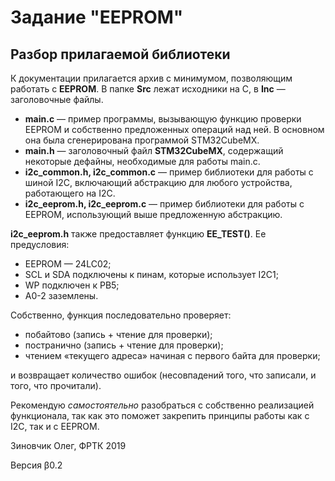 # Задание "EEPROM"

## Разбор прилагаемой библиотеки

К документации прилагается архив с минимумом, позволяющим работать с **EEPROM**. В папке **Src** лежат исходники на С, в **Inc** — заголовочные файлы.

- **main.c** — пример программы, вызывающую функцию проверки EEPROM и собственно предложенных операций над ней. В основном она была сгенерирована программой STM32CubeMX.
- **main.h** — заголовочный файл **STM32CubeMX**, содержащий некоторые дефайны, необходимые для работы main.c.
- **i2c_common.h, i2c_common.c** — пример библиотеки для работы с шиной I2C, включающий абстракцию для любого устройства, работающего на I2C.
- **i2c_eeprom.h, i2c_eeprom.c** — пример библиотеки для работы с EEPROM, использующий выше предложенную абстракцию.

**i2c_eeprom.h** также предоставляет функцию **EE_TEST()**. Ее предусловия:

- EEPROM — 24LC02;
- SCL и SDA подключены к пинам, которые использует I2C1;
- WP подключен к PB5;
- A0-2 заземлены.

Собственно, функция последовательно проверяет:

- побайтово (запись + чтение для проверки);
- постранично (запись + чтение для проверки);
- чтением «текущего адреса» начиная с первого байта для проверки;

и возвращает количество ошибок (несовпадений того, что записали, и того, что прочитали).

Рекомендую *самостоятельно* разобраться с собственно реализацией функционала, так как это поможет закрепить принципы работы как с I2C, так и с EEPROM.









Зиновчик Олег, ФРТК 2019

Версия β0.2

